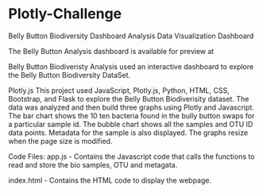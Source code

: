 # Plotly-Challenge
Belly Button Biodiversity Dashboard Analysis
Data Visualization Dashboard

The Belly Button Analysis dashboard is available for preview at


Belly Button Biodiveristy Analysis used an interactive dashboard to explore the Belly Button Biodiversity DataSet.

Plotly.js
This project used JavaScript, Plotly.js, Python, HTML, CSS, Bootstrap, and Flask to explore the Belly Button Biodiverisity dataset. The data was analyzed and then build three graphs using Plotly and Javascript. The bar chart shows the 10 ten bacteria found in the bully button swaps for a particular sample id. The bubble chart shows all the samples and OTU ID data points. Metadata for the sample is also displayed. The graphs resize when the page size is modified.

Code Files:
app.js - Contains the Javascript code that calls the functions to read and store the bio samples, OTU and metagata.

index.html - Contains the HTML code to display the webpage.